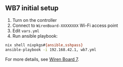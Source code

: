 ## WB7 initial setup
1. Turn on the controller
2. Connect to `WirenBoard-XXXXXXXX` Wi-Fi access point
3. Edit `vars.yml`
4. Run ansible playbook:
```sh
nix shell nixpkgs#{ansible,sshpass}
ansible-playbook -i 192.168.42.1, wb7.yml
```
For more details, see [Wiren Board 7](https://wirenboard.com/wiki/Wiren_Board_7#%D0%A7%D1%82%D0%BE_%D0%B4%D0%B0%D0%BB%D1%8C%D1%88%D0%B5).

